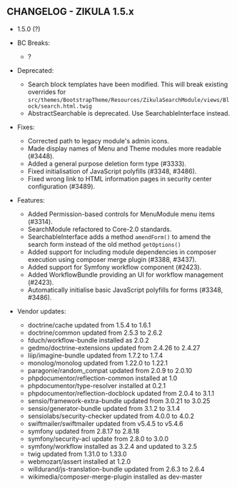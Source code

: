 CHANGELOG - ZIKULA 1.5.x
------------------------

* 1.5.0 (?)

 - BC Breaks:
    - ?

 - Deprecated:
    - Search block templates have been modified. This will break existing overrides for
      `src/themes/BootstrapTheme/Resources/ZikulaSearchModule/views/Block/search.html.twig`
    - AbstractSearchable is deprecated. Use SearchableInterface instead.

 - Fixes:
    - Corrected path to legacy module's admin icons.
    - Made display names of Menu and Theme modules more readable (#3448).
    - Added a general purpose deletion form type (#3333).
    - Fixed initialisation of JavaScript polyfills (#3348, #3486).
    - Fixed wrong link to HTML information pages in security center configuration (#3489).

 - Features:
    - Added Permission-based controls for MenuModule menu items (#3314).
    - SearchModule refactored to Core-2.0 standards.
    - SearchableInterface adds a method `amendForm()` to amend the search form instead of the old method `getOptions()`
    - Added support for including module dependencies in composer execution using composer merge plugin (#3388, #3437).
    - Added support for Symfony workflow component (#2423).
    - Added WorkflowBundle providing an UI for workflow management (#2423).
    - Automatically initialise basic JavaScript polyfills for forms (#3348, #3486).

 - Vendor updates:
    - doctrine/cache updated from 1.5.4 to 1.6.1
    - doctrine/common updated from 2.5.3 to 2.6.2
    - fduch/workflow-bundle installed as 2.0.2
    - gedmo/doctrine-extensions updated from 2.4.26 to 2.4.27
    - liip/imagine-bundle updated from 1.7.2 to 1.7.4
    - monolog/monolog updated from 1.22.0 to 1.22.1
    - paragonie/random_compat updated from 2.0.9 to 2.0.10
    - phpdocumentor/reflection-common installed at 1.0
    - phpdocumentor/type-resolver installed at 0.2.1
    - phpdocumentor/reflection-docblock updated from 2.0.4 to 3.1.1
    - sensio/framework-extra-bundle updated from 3.0.21 to 3.0.25
    - sensio/generator-bundle updated from 3.1.2 to 3.1.4
    - sensiolabs/security-checker updated from 4.0.0 to 4.0.2
    - swiftmailer/swiftmailer updated from v5.4.5 to v5.4.6
    - symfony updated from 2.8.17 to 2.8.18
    - symfony/security-acl update from 2.8.0 to 3.0.0
    - symfony/workflow installed as 3.2.4 and updated to 3.2.5
    - twig updated from 1.31.0 to 1.33.0
    - webmozart/assert installed at 1.2.0
    - willdurand/js-translation-bundle updated from 2.6.3 to 2.6.4
    - wikimedia/composer-merge-plugin installed as dev-master 
